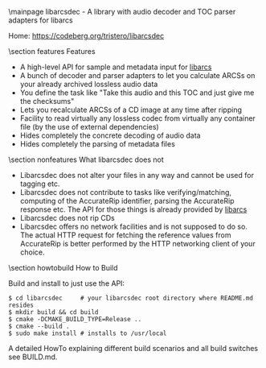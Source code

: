 \mainpage libarcsdec - A library with audio decoder and TOC parser adapters for libarcs


Home: https://codeberg.org/tristero/libarcsdec


\section features Features

- A high-level API for sample and metadata input for [libarcs][1]
- A bunch of decoder and parser adapters to let you calculate ARCSs on your
  already archived lossless audio data
- You define the task like "Take this audio and this TOC and just give me the
  checksums"
- Lets you recalculate ARCSs of a CD image at any time after ripping
- Facility to read virtually any lossless codec from virtually any
  container file (by the use of external dependencies)
- Hides completely the concrete decoding of audio data
- Hides completely the parsing of metadata files



\section nonfeatures What libarcsdec does not

- Libarcsdec does not alter your files in any way and cannot be used for tagging
  etc.
- Libarcsdec does not contribute to tasks like verifying/matching, computing of
  the AccurateRip identifier, parsing the AccurateRip response etc. The API for
  those things is already provided by [libarcs][1]
- Libarcsdec does not rip CDs
- Libarcsdec offers no network facilities and is not supposed to do so. The
  actual HTTP request for fetching the reference values from AccurateRip is
  better performed by the HTTP networking client of your choice.



\section howtobuild How to Build

Build and install to just use the API:

	$ cd libarcsdec     # your libarcsdec root directory where README.md resides
	$ mkdir build && cd build
	$ cmake -DCMAKE_BUILD_TYPE=Release ..
	$ cmake --build .
	$ sudo make install # installs to /usr/local

A detailed HowTo explaining different build scenarios and all build switches see
BUILD.md.


[1]: https://codeberg.org/tristero/libarcs
